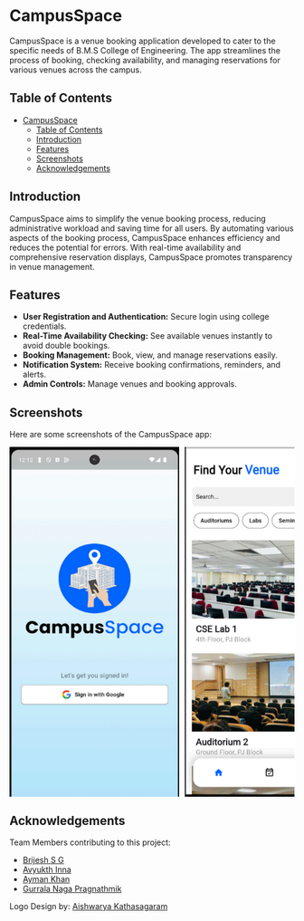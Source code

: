 # CampusSpace

CampusSpace is a venue booking application developed to cater to the specific needs of B.M.S College of Engineering. The app streamlines the process of booking, checking availability, and managing reservations for various venues across the campus.

## Table of Contents

- [CampusSpace](#campusspace)
  - [Table of Contents](#table-of-contents)
  - [Introduction](#introduction)
  - [Features](#features)
  - [Screenshots](#screenshots)
  - [Acknowledgements](#acknowledgements)

## Introduction

CampusSpace aims to simplify the venue booking process, reducing administrative workload and saving time for all users. By automating various aspects of the booking process, CampusSpace enhances efficiency and reduces the potential for errors. With real-time availability and comprehensive reservation displays, CampusSpace promotes transparency in venue management.

## Features

- **User Registration and Authentication:** Secure login using college credentials.
- **Real-Time Availability Checking:** See available venues instantly to avoid double bookings.
- **Booking Management:** Book, view, and manage reservations easily.
- **Notification System:** Receive booking confirmations, reminders, and alerts.
- **Admin Controls:** Manage venues and booking approvals.

## Screenshots

Here are some screenshots of the CampusSpace app:
<div style="display: flex; overflow-x: scroll;">
    <img src="assets/screenshots/login.png" alt="Login Screen" width="300" style="margin-right: 10px;"/>
    <img src="assets/screenshots/home.png" alt="Home Screen" width="300" style="margin-right: 10px;"/>
    <img src="assets/screenshots/venue_page.png" alt="Venue Page" width="300" style="margin-right: 10px;"/>
    <img src="assets/screenshots/reservations.png" alt="Reservations Screen" width="300" style="margin-right: 10px;"/>
    <img src="assets/screenshots/calendar.png" alt="Venue Calendar" width="300" style="margin-right: 10px;"/>
    <img src="assets/screenshots/profile.png" alt="Profile" width="300" style="margin-right: 10px;"/>
</div>

## Acknowledgements

Team Members contributing to this project:

- [Brijesh S G](https://github.com/brijesh-0)
- [Avyukth Inna](https://github.com/avyukthinna)
- [Ayman Khan](https://github.com/AymanKhan9)
- [Gurrala Naga Pragnathmik](https://github.com/starlord-9)

Logo Design by: [Aishwarya Kathasagaram](https://github.com/aish-kathasagaram) 